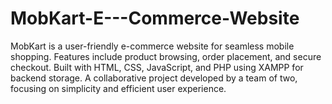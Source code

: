 # MobKart-E---Commerce-Website
MobKart is a user-friendly e-commerce website for seamless mobile shopping. Features include product browsing, order placement, and secure checkout. Built with HTML, CSS, JavaScript, and PHP using XAMPP for backend storage. A collaborative project developed by a team of two, focusing on simplicity and efficient user experience.
